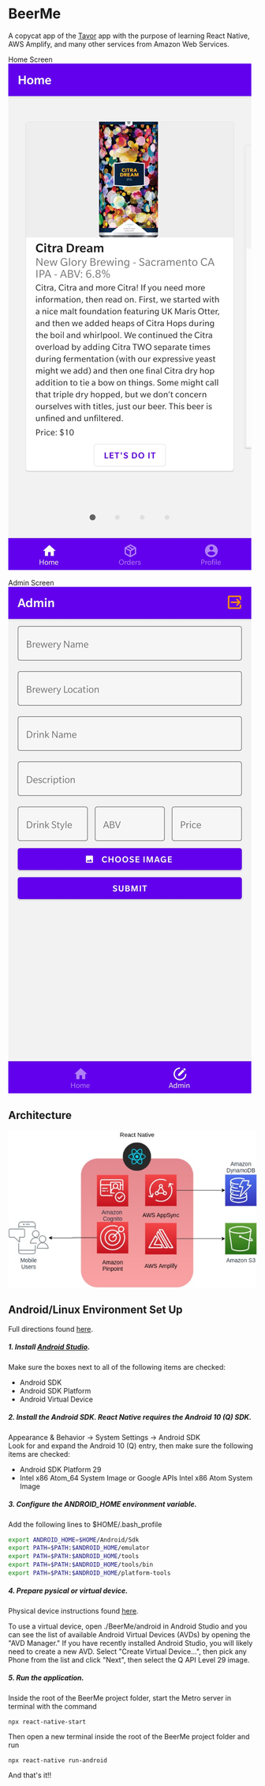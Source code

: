 # BeerMe
A copycat app of the [Tavor](https://www.tavour.com/2) app with the purpose of learning React Native, AWS Amplify, and many other services from Amazon Web Services.

Home Screen
![Home Screen](https://raw.githubusercontent.com/ekiesow/BeerMe/master/Home.jpg)

Admin Screen
![Admin Screen](https://raw.githubusercontent.com/ekiesow/BeerMe/master/Admin.jpg)

## Architecture
<img src=https://raw.githubusercontent.com/ekiesow/BeerMe/master/Proposal_V2.jpg>


## Android/Linux Environment Set Up

Full directions found [here](https://reactnative.dev/docs/environment-setup).

##### 1. Install [Android Studio](https://developer.android.com/studio/index.html).
Make sure the boxes next to all of the following items are checked:
- Android SDK
- Android SDK Platform
- Android Virtual Device

##### 2. Install the Android SDK. React Native requires the Android 10 (Q) SDK.
Appearance & Behavior → System Settings → Android SDK<br>
Look for and expand the Android 10 (Q) entry, then make sure the following items are checked:

- Android SDK Platform 29
- Intel x86 Atom_64 System Image or Google APIs Intel x86 Atom System Image

##### 3. Configure the ANDROID_HOME environment variable.
Add the following lines to $HOME/.bash_profile
```sh
export ANDROID_HOME=$HOME/Android/Sdk
export PATH=$PATH:$ANDROID_HOME/emulator
export PATH=$PATH:$ANDROID_HOME/tools
export PATH=$PATH:$ANDROID_HOME/tools/bin
export PATH=$PATH:$ANDROID_HOME/platform-tools
```
##### 4. Prepare pysical or virtual device.
Physical device instructions found [here](https://reactnative.dev/docs/running-on-device). 

To use a virtual device, open ./BeerMe/android in Android Studio and you can see the list of available Android Virtual Devices (AVDs) by opening the "AVD Manager." If you have recently installed Android Studio, you will likely need to create a new AVD. Select "Create Virtual Device...", then pick any Phone from the list and click "Next", then select the Q API Level 29 image.

##### 5. Run the application.
Inside the root of the BeerMe project folder, start the Metro server in terminal with the command
```
npx react-native-start
```
Then open a new terminal inside the root of the BeerMe project folder and run
```
npx react-native run-android
```
And that's it!!
